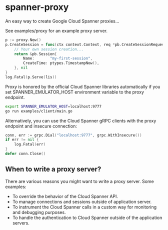 # spanner-proxy

An easy way to create Google Cloud Spanner proxies...

See examples/proxy for an example proxy server.

```go
p := proxy.New()
p.CreateSession = func(ctx context.Context, req *pb.CreateSessionRequest) (*pb.Session, error) {
    // Your own session creation...
    return &pb.Session{
        Name:       "my-first-session",
        CreateTime: ptypes.TimestampNow(),
    }, nil
}
log.Fatal(p.Serve(lis))
```

Proxy is honored by the official Cloud Spanner libraries automatically
if you set SPANNER_EMULATOR_HOST environment variable to the proxy endpoint.

```bash
export SPANNER_EMULATOR_HOST=localhost:9777
go run examples/client/main.go
```

Alternatively, you can use the Cloud Spanner gRPC clients
with the proxy endpoint and insecure connection:

```go
conn, err := grpc.Dial("localhost:9777", grpc.WithInsecure())
if err != nil {
    log.Fatal(err)
}
defer conn.Close()
```

## When to write a proxy server?

There are various reasons you might want to write a proxy server.
Some examples:

* To override the behavior of the Cloud Spanner API.
* To manage connections and sessions outside of application server. 
* To instrument the Cloud Spanner calls in a custom way for monitoring
  and debugging purposes.
* To handle the authentication to Cloud Spanner outside of the application servers.